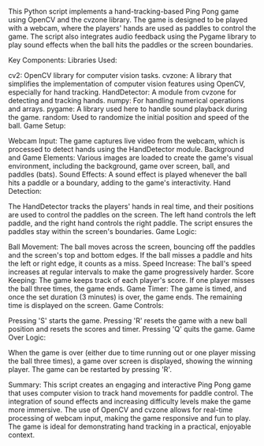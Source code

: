 This Python script implements a hand-tracking-based Ping Pong game using OpenCV and the cvzone library. 
The game is designed to be played with a webcam, where the players' hands are used as paddles to control the game. 
The script also integrates audio feedback using the Pygame library to play sound effects when the ball hits the paddles or the screen boundaries.

Key Components:
Libraries Used:

cv2: OpenCV library for computer vision tasks.
cvzone: A library that simplifies the implementation of computer vision features using OpenCV, especially for hand tracking.
HandDetector: A module from cvzone for detecting and tracking hands.
numpy: For handling numerical operations and arrays.
pygame: A library used here to handle sound playback during the game.
random: Used to randomize the initial position and speed of the ball.
Game Setup:

Webcam Input: The game captures live video from the webcam, which is processed to detect hands using the HandDetector module.
Background and Game Elements: Various images are loaded to create the game's visual environment, including the background, game over screen, ball, and paddles (bats).
Sound Effects: A sound effect is played whenever the ball hits a paddle or a boundary, adding to the game's interactivity.
Hand Detection:

The HandDetector tracks the players' hands in real time, and their positions are used to control the paddles on the screen. The left hand controls the left paddle, and the right hand controls the right paddle.
The script ensures the paddles stay within the screen's boundaries.
Game Logic:

Ball Movement: The ball moves across the screen, bouncing off the paddles and the screen's top and bottom edges. If the ball misses a paddle and hits the left or right edge, it counts as a miss.
Speed Increase: The ball's speed increases at regular intervals to make the game progressively harder.
Score Keeping: The game keeps track of each player's score. If one player misses the ball three times, the game ends.
Game Timer: The game is timed, and once the set duration (3 minutes) is over, the game ends. The remaining time is displayed on the screen.
Game Controls:

Pressing 'S' starts the game.
Pressing 'R' resets the game with a new ball position and resets the scores and timer.
Pressing 'Q' quits the game.
Game Over Logic:

When the game is over (either due to time running out or one player missing the ball three times),
a game over screen is displayed, showing the winning player. The game can be restarted by pressing 'R'.

Summary:
This script creates an engaging and interactive Ping Pong game that uses computer vision to track hand movements for paddle control. 
The integration of sound effects and increasing difficulty levels make the game more immersive. The use of OpenCV and cvzone allows for 
real-time processing of webcam input, making the game responsive and fun to play. The game is ideal for demonstrating hand tracking in a 
practical, enjoyable context.
